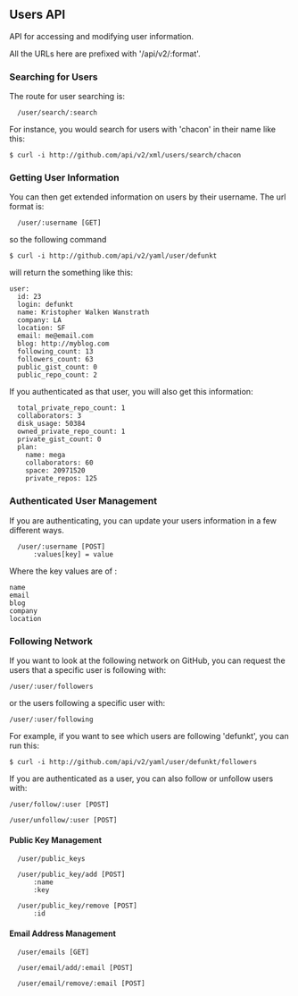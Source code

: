 ## Users API ##

API for accessing and modifying user information.

All the URLs here are prefixed with '/api/v2/:format'.

### Searching for Users ###

The route for user searching is:

	  /user/search/:search

For instance, you would search for users with 'chacon' in their name like this:

	$ curl -i http://github.com/api/v2/xml/users/search/chacon

### Getting User Information ###

You can then get extended information on users by their username.  The url format is:

	  /user/:username [GET]

so the following command

	$ curl -i http://github.com/api/v2/yaml/user/defunkt

will return the something like this:

	user: 
	  id: 23
	  login: defunkt
	  name: Kristopher Walken Wanstrath
	  company: LA
	  location: SF
	  email: me@email.com
	  blog: http://myblog.com
	  following_count: 13
	  followers_count: 63
	  public_gist_count: 0
	  public_repo_count: 2

If you authenticated as that user, you will also get this information:
	
	  total_private_repo_count: 1
	  collaborators: 3
	  disk_usage: 50384
	  owned_private_repo_count: 1
	  private_gist_count: 0
	  plan: 
	    name: mega
	    collaborators: 60
	    space: 20971520
	    private_repos: 125

	
### Authenticated User Management ###

If you are authenticating, you can update your users information in a few different ways.

	  /user/:username [POST]
	      :values[key] = value

Where the key values are of :

	name
	email
	blog
	company
	location

### Following Network ###

If you want to look at the following network on GitHub, you can request the users that a specific user is following with:

	/user/:user/followers

or the users following a specific user with:

	/user/:user/following

For example, if you want to see which users are following 'defunkt', you can run this:

	$ curl -i http://github.com/api/v2/yaml/user/defunkt/followers

If you are authenticated as a user, you can also follow or unfollow users with:

	/user/follow/:user [POST]

	/user/unfollow/:user [POST]

#### Public Key Management ####

	  /user/public_keys

	  /user/public_key/add [POST]
	      :name
	      :key

	  /user/public_key/remove [POST]
	      :id

#### Email Address Management ####

	  /user/emails [GET]

	  /user/email/add/:email [POST]

	  /user/email/remove/:email [POST]

